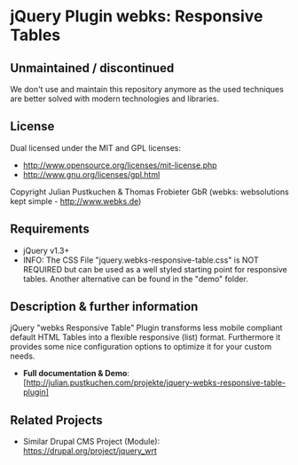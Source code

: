 # jQuery Plugin webks: Responsive Tables

## Unmaintained / discontinued

We don't use and maintain this repository anymore as the used techniques are better solved with modern technologies and libraries.

## License

Dual licensed under the MIT and GPL licenses:

* http://www.opensource.org/licenses/mit-license.php
* http://www.gnu.org/licenses/gpl.html

Copyright Julian Pustkuchen & Thomas Frobieter GbR (webks: websolutions kept simple - http://www.webks.de)

## Requirements

* jQuery v1.3+
* INFO: The CSS File "jquery.webks-responsive-table.css" is NOT REQUIRED but can be used as a well styled starting point for responsive tables. Another alternative can be found in the "demo" folder.

## Description & further information

jQuery "webks Responsive Table" Plugin transforms less mobile compliant default HTML Tables into a flexible responsive (list) format. 
Furthermore it provides some nice configuration options to optimize it for your custom needs.

* **Full documentation & Demo**: [http://julian.pustkuchen.com/projekte/jquery-webks-responsive-table-plugin]

## Related Projects
* Similar Drupal CMS Project (Module): https://drupal.org/project/jquery_wrt

